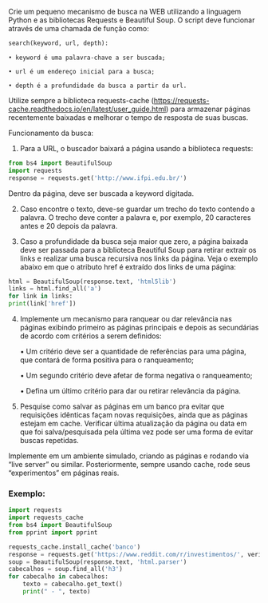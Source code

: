 Crie um pequeno mecanismo de busca na WEB utilizando a linguagem Python e as bibliotecas Requests e Beautiful Soup. O script deve funcionar através de uma chamada de função como:

```python
search(keyword, url, depth):
```

    • keyword é uma palavra-chave a ser buscada;

    • url é um endereço inicial para a busca;

    • depth é a profundidade da busca a partir da url.

Utilize sempre a biblioteca requests-cache (https://requests-cache.readthedocs.io/en/latest/user_guide.html) para armazenar páginas recentemente baixadas e melhorar o tempo de resposta de suas buscas.

Funcionamento da busca:

1. Para a URL, o buscador baixará a página usando a biblioteca requests:

``` python
from bs4 import BeautifulSoup
import requests
response = requests.get('http://www.ifpi.edu.br/')
```

Dentro da página, deve ser buscada a keyword digitada.

2. Caso encontre o texto, deve-se guardar um trecho do texto contendo a palavra. O trecho deve conter a palavra e, por exemplo, 20 caracteres antes e 20 depois da palavra.

3. Caso a profundidade da busca seja maior que zero, a página baixada deve ser passada para a biblioteca Beautiful Soup para retirar extrair os links e realizar uma busca recursiva nos links da página. Veja o exemplo abaixo em que o atributo href é extraído dos links de uma página:

``` python
html = BeautifulSoup(response.text, 'html5lib')
links = html.find_all('a')
for link in links:
print(link['href'])
```

4. Implemente um mecanismo para ranquear ou dar relevância nas páginas exibindo primeiro as páginas principais e depois as secundárias de acordo com critérios a serem definidos:

    • Um critério deve ser a quantidade de referências para uma página, que contará de forma positiva para o ranqueamento;

    • Um segundo critério deve afetar de forma negativa o ranqueamento;

    • Defina um último critério para dar ou retirar relevância da página.

5. Pesquise como salvar as páginas em um banco pra evitar que requisições idênticas façam novas requisições, ainda que as páginas estejam em cache. Verificar última atualização da página ou data em que foi salva/pesquisada pela última vez pode ser uma forma de evitar buscas repetidas.

Implemente em um ambiente simulado, criando as páginas e rodando via “live server” ou similar. Posteriormente, sempre usando cache, rode seus “experimentos” em páginas reais.

### Exemplo:

``` python
import requests
import requests_cache
from bs4 import BeautifulSoup
from pprint import pprint

requests_cache.install_cache('banco')
response = requests.get('https://www.reddit.com/r/investimentos/', verify=False)
soup = BeautifulSoup(response.text, 'html.parser')
cabecalhos = soup.find_all('h3')
for cabecalho in cabecalhos:
    texto = cabecalho.get_text()
    print(" - ", texto)
```